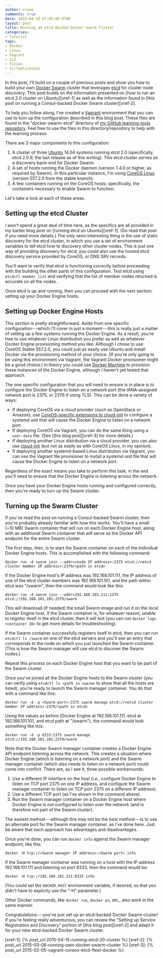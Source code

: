 ```yaml
---
author: slowe
comments: true
date: 2015-04-19 07:05:00-0700
layout: post
title: Running an etcd-Backed Docker Swarm Cluster
categories:
- Tutorial
tags:
- Docker
- Linux
- Vagrant
- CLI
- Fusion
- Virtualization
---
```


In this post, I'll build on a couple of previous posts and show you how to build your own [Docker Swarm][link-1] cluster that leverages [etcd][link-2] for cluster node discovery. This post builds on the information presented on [how to run an etcd 2.0 cluster on Ubuntu][xref-1] as well as the information found in [this post on running a Consul-backed Docker Swarm cluster][xref-2].

To help you follow along, I've created a [Vagrant][link-4] environment that you can use to turn up the configuration described in this blog post. These files are found in the "docker-swarm-etcd" directory of [my GitHub learning-tools repository][link-3]. Feel free to use the files in this directory/repository to help with the learning process.

There are 3 major components to this configuration:

1. A cluster of three [Ubuntu][link-5] 14.04 systems running etcd 2.0 (specifically, etcd 2.0.9, the last release as of this writing). This etcd cluster serves as a discovery back-end for Docker Swarm.
2. A set of hosts running the Docker daemon (version 1.4.0 or higher, as required by Swarm). In this particular instance, I'm using [CoreOS Linux][link-6] (version 557.2.0 from the stable branch).
3. A few containers running on the CoreOS hosts; specifically, the containers necessary to enable Swarm to function.

Let's take a look at each of these areas.

## Setting up the etcd Cluster

I won't spend a great deal of time here, as the specifics are all provided in my earlier blog post on [running etcd on Ubuntu][xref-1]. (Go read that post if you need more details.) The only semi-interesting thing is the use of static discovery for the etcd cluster, in which you use a set of environment variables to tell etcd how to discovery other cluster nodes. This is just one way of providing discovery for etcd; you could also use the hosted etcd discovery service provided by CoreOS, or DNS SRV records.

You'll want to verify that etcd is functioning correctly before proceeding with the building the other parts of this configuration. Test etcd using `etcdctl member list` and verifying that the list of member nodes returned is accurate on all the nodes.

Once etcd is up and running, then you can proceed with the next section: setting up your Docker Engine hosts.

## Setting up Docker Engine Hosts

This section is pretty straightforward. Aside from one specific configuration---which I'll cover in just a moment---this is really just a matter of setting up a few systems running the Docker Engine. As a result, you're free to use whatever Linux distribution you prefer as well as whatever Docker Engine provisioning method you like. Although I chose to use CoreOS Stable 557.2.0, you could just as easily use Ubuntu and install Docker via the provisioning method of your choice. (If you're only going to be using this environment via Vagrant, the Vagrant Docker provisioner might be a good choice.) In theory you could use [Docker Machine][link-7] to provision these instances of the Docker Engine, although I haven't yet tested that approach.

The one specific configuration that you will need to ensure is in place is to configure the Docker Engine to listen on a network port (the IANA-assigned network port is 2375, or 2376 if using TLS). This can be done a variety of ways:

* If deploying CoreOS via a cloud provider (such as OpenStack or Amazon), use [CoreOS-specific extensions to cloud-init][link-9] to configure a systemd unit that will cause the Docker Engine to listen on a network port.
* If deploying CoreOS via Vagrant, you can do the same thing using a `user-data` file. (See [this blog post][xref-3] for more details.)
* If deploying another Linux distribution via a cloud provider, you can also use [cloud-init][link-8] (but not as easily as with CoreOS Linux, in my opinion).
* If deploying another systemd-based Linux distribution via Vagrant, you can use the Vagrant file provisioner to install a systemd unit file that will cause the Docker Engine to listen on a network port.

Regardless of the exact means you take to perform this task, in the end you'll need to ensure that the Docker Engine is listening across the network.

Once you have your Docker Engine hosts running and configured correctly, then you're ready to turn up the Swarm cluster.

## Turning up the Swarm Cluster

If you've read the post on running a Consul-backed Swarm cluster, then you're probably already familiar with how this works. You'll have a small (~10 MB) Swarm container that will run on each Docker Engine host, along with an additional Swarm container that will serve as the Docker API endpoint for the entire Swarm cluster.

The first step, then, is to start the Swarm container on each of the individual Docker Engine hosts. This is accomplished with the following command:

	docker run -d swarm join --addr=<node IP address>:2375 etcd://<etcd cluster member IP address>:2379/<path in etcd>

If the Docker Engine host's IP address was 192.168.101.111, the IP address of one of the etcd cluster members was 192.168.101.101, and the path within etcd was "/swarm", then the command would look like this:

	docker run -d swarm join --addr=192.168.101.111:2375 etcd://192.168.101.101:2379/swarm

This will download (if needed) the small Swarm image and run it on the local Docker Engine host. If the Swarm container is, for whatever reason, unable to register itself in the etcd cluster, then it will exit (you can run `docker logs <container ID>` to get more details for troubleshooting).

If the Swarm container successfully registers itself in etcd, then you can run `etcdctl ls /swarm` on one of the etcd servers and you'll see an entry that corresponds to the node on which you just launched the Swarm container. (This is how the Swarm manager will use etcd to discover the Swarm nodes.)

Repeat this process on each Docker Engine host that you want to be part of the Swarm cluster.

Once you've joined all the Docker Engine hosts to the Swarm cluster (you can verify using `etcdctl ls <path in swarm>` to show that all the hosts are listed), you're ready to launch the Swarm manager container. You do that with a command like this:

	docker run -d -p <Swarm port>:2375 swarm manage etcd://<etcd cluster member IP address>:2379/<path in etcd>

Using the values as before (Docker Engine at 192.168.101.111, etcd at 192.168.101.101, and etcd path at "/swarm"), the command would look something like this:

	docker run -d -p 8333:2375 swarm manage etcd://192.168.101.101:2379/swarm

Note that the Docker Swarm manager container creates a Docker Engine API endpoint listening across the network. This creates a situation where Docker Engine (which is listening on a network port) and the Swarm manager container (which also needs to listen on a network port) could come into conflict. There are, as I see it, three possible workarounds:

1. Use a different IP interface on the host (i.e., configure Docker Engine to listen on TCP port 2375 on one IP address, and configure the Swarm manager container to listen on TCP port 2375 on a different IP address).
2. Use a different TCP port (as I've shown in the command above).
3. Run the Swarm manager container on a Docker Engine host where Docker Engine is _not_ configured to listen over the network (and is therefore _not_ part of the Swarm cluster).

The easiest method---although this may not be the best method---is to use an alternate port for the Swarm manager container, as I've done here. Just be aware that each approach has advantages and disadvantages.

Once you're done, you can run `docker info` against the Swarm manager endpoint, like this:

	docker -H tcp://<Swarm manager IP address>:<Swarm port> info

If the Swarm manager container was running on a host with the IP address 192.168.101.111 and listening on port 8333, then the command would be:

	docker -H tcp://192.168.101.111:8333 info

(You could set the `DOCKER_HOST` environment variable, if desired, so that you didn't have to explicity use the "-H" parameter.)

Other Docker commands, like `docker run`, `docker ps`, etc., also work in the same manner.

Congratulations---you've just set up an etcd-backed Docker Swarm cluster! If you're feeling really adventurous, you can review the "Setting up Service Registration and Discovery" portion of [this blog post][xref-2] and adapt it for your new etcd-backed Docker Swarm cluster.



[link-1]: https://docs.docker.com/swarm/
[link-2]: https://github.com/coreos/etcd
[link-3]: https://github.com/lowescott/learning-tools/
[link-4]: http://www.vagrantup.com/
[link-5]: http://www.ubuntu.com/
[link-6]: https://coreos.com/
[link-7]: http://docs.docker.com/machine/
[link-8]: http://cloudinit.readthedocs.org/
[link-9]: https://coreos.com/docs/launching-containers/building/customizing-docker/
[xref-1]: {% post_url 2015-04-15-running-etcd-20-cluster %}
[xref-2]: {% post_url 2015-03-06-running-own-docker-swarm-cluster %}
[xref-3]: {% post_url 2015-02-05-vagrant-coreos-etcd-fleet-docker %}
